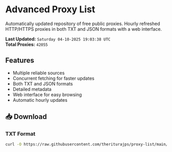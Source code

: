 # Advanced Proxy List

Automatically updated repository of free public proxies. Hourly refreshed HTTP/HTTPS proxies in both TXT and JSON formats with a web interface.

**Last Updated:** `Saturday 04-10-2025 19:03:38 UTC`  
**Total Proxies:** `42055`

## Features
- Multiple reliable sources
- Concurrent fetching for faster updates
- Both TXT and JSON formats
- Detailed metadata
- Web interface for easy browsing
- Automatic hourly updates

## 📥 Download

### TXT Format
```bash
curl -O https://raw.githubusercontent.com/theriturajps/proxy-list/main/proxies.txt